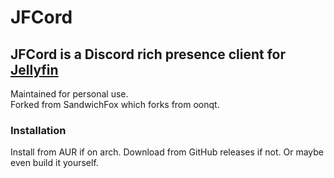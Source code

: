 # JFCord

## JFCord is a Discord rich presence client for [Jellyfin](https://jellyfin.org)

Maintained for personal use.  
Forked from SandwichFox which forks from oonqt.

### Installation

Install from AUR if on arch. Download from GitHub releases if not. Or maybe even build it yourself.
